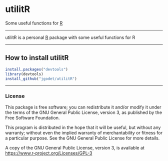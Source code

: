 # utilitR

Some useful functions for [R](https://www.r-project.org) 


---

utilitR is a personal [R](https://www.r-project.org) package with some useful functions for R


---
## How to install utilitR

```r
install.packages("devtools")
library(devtools)
install_github("jgodet/utilitR")
```

---
### License

This package is free software; you can redistribute it and/or modify it
under the terms of the GNU General Public License, version 3, as
published by the Free Software Foundation.

This program is distributed in the hope that it will be useful, but
without any warranty; without even the implied warranty of
merchantability or fitness for a particular purpose.  See the GNU
General Public License for more details.

A copy of the GNU General Public License, version 3, is available at
<https://www.r-project.org/Licenses/GPL-3>
